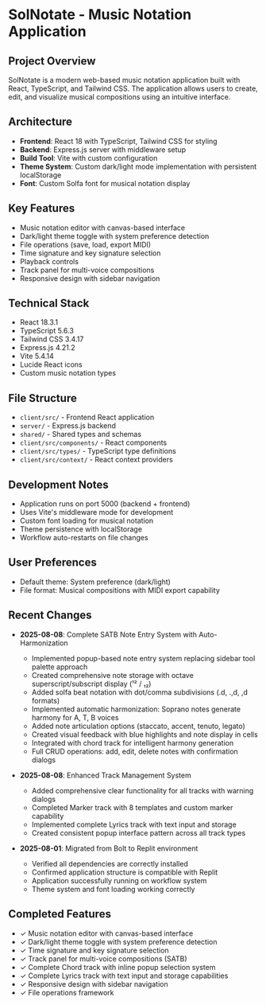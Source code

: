 # SolNotate - Music Notation Application

## Project Overview
SolNotate is a modern web-based music notation application built with React, TypeScript, and Tailwind CSS. The application allows users to create, edit, and visualize musical compositions using an intuitive interface.

## Architecture
- **Frontend**: React 18 with TypeScript, Tailwind CSS for styling
- **Backend**: Express.js server with middleware setup
- **Build Tool**: Vite with custom configuration
- **Theme System**: Custom dark/light mode implementation with persistent localStorage
- **Font**: Custom Solfa font for musical notation display

## Key Features
- Music notation editor with canvas-based interface
- Dark/light theme toggle with system preference detection
- File operations (save, load, export MIDI)
- Time signature and key signature selection
- Playback controls
- Track panel for multi-voice compositions
- Responsive design with sidebar navigation

## Technical Stack
- React 18.3.1
- TypeScript 5.6.3
- Tailwind CSS 3.4.17
- Express.js 4.21.2
- Vite 5.4.14
- Lucide React icons
- Custom music notation types

## File Structure
- `client/src/` - Frontend React application
- `server/` - Express.js backend
- `shared/` - Shared types and schemas
- `client/src/components/` - React components
- `client/src/types/` - TypeScript type definitions
- `client/src/context/` - React context providers

## Development Notes
- Application runs on port 5000 (backend + frontend)
- Uses Vite's middleware mode for development
- Custom font loading for musical notation
- Theme persistence with localStorage
- Workflow auto-restarts on file changes

## User Preferences
- Default theme: System preference (dark/light)
- File format: Musical compositions with MIDI export capability

## Recent Changes
- **2025-08-08**: Complete SATB Note Entry System with Auto-Harmonization
  - Implemented popup-based note entry system replacing sidebar tool palette approach
  - Created comprehensive note storage with octave superscript/subscript display (¹² / ₁₂)
  - Added solfa beat notation with dot/comma subdivisions (.d, .,d, ,d formats)
  - Implemented automatic harmonization: Soprano notes generate harmony for A, T, B voices
  - Added note articulation options (staccato, accent, tenuto, legato)
  - Created visual feedback with blue highlights and note display in cells
  - Integrated with chord track for intelligent harmony generation
  - Full CRUD operations: add, edit, delete notes with confirmation dialogs

- **2025-08-08**: Enhanced Track Management System
  - Added comprehensive clear functionality for all tracks with warning dialogs
  - Completed Marker track with 8 templates and custom marker capability
  - Implemented complete Lyrics track with text input and storage
  - Created consistent popup interface pattern across all track types

- **2025-08-01**: Migrated from Bolt to Replit environment
  - Verified all dependencies are correctly installed
  - Confirmed application structure is compatible with Replit
  - Application successfully running on workflow system
  - Theme system and font loading working correctly

## Completed Features
- ✓ Music notation editor with canvas-based interface
- ✓ Dark/light theme toggle with system preference detection
- ✓ Time signature and key signature selection
- ✓ Track panel for multi-voice compositions (SATB)
- ✓ Complete Chord track with inline popup selection system
- ✓ Complete Lyrics track with text input and storage capabilities
- ✓ Responsive design with sidebar navigation
- ✓ File operations framework